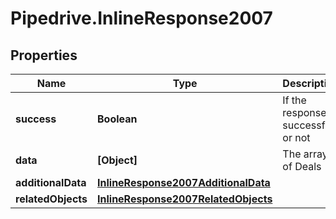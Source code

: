 # Pipedrive.InlineResponse2007

## Properties

Name | Type | Description | Notes
------------ | ------------- | ------------- | -------------
**success** | **Boolean** | If the response is successful or not | [optional] 
**data** | **[Object]** | The array of Deals | [optional] 
**additionalData** | [**InlineResponse2007AdditionalData**](InlineResponse2007AdditionalData.md) |  | [optional] 
**relatedObjects** | [**InlineResponse2007RelatedObjects**](InlineResponse2007RelatedObjects.md) |  | [optional] 


